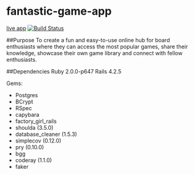 # fantastic-game-app
[live app](http://peaceful-sierra-68868.herokuapp.com) [![Build Status](https://travis-ci.org/lauframo/fantastic-game-app.svg?branch=master)](https://travis-ci.org/lauframo/fantastic-game-app)

##Purpose
To create a fun and easy-to-use online hub for board enthusiasts where they can access the most popular games, share their knowledge, showcase their own game library and connect with fellow enthusiasts.


##Dependencies
Ruby 2.0.0-p647
Rails 4.2.5

Gems:
- Postgres
- BCrypt
- RSpec
- capybara
- factory_girl_rails
- shoulda (3.5.0)
- database_cleaner (1.5.3)
- simplecov (0.12.0)
- pry (0.10.0)
- bgg
- coderay (1.1.0)
- faker
